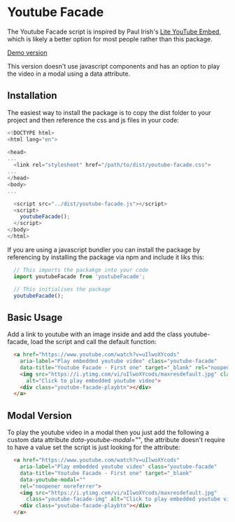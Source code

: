 # Youtube Facade

The Youtube Facade script is inspired by Paul Irish's
[Lite YouTube Embed](https://github.com/paulirish/lite-youtube-embed),
which is likely a better option for most people rather than this package.

[Demo version](https://mikeh74.github.io/youtube-facade/demo)

This version doesn't use javascript components and has an option to play
the video in a modal using a data attribute.

## Installation

The easiest way to install the package is to copy the dist folder to your
project and then reference the css and js files in your code:

```javascript
<!DOCTYPE html>
<html lang="en">

<head>
...
  <link rel="stylesheet" href="/path/to/dist/youtube-facade.css">
...
</head>
<body>
...

  <script src="../dist/youtube-facade.js"></script>
  <script>
    youtubeFacade();
  </script>
</body>
</html>
```

If you are using a javascript bundler you can install the package by referencing
by installing the package via npm and include it liks this:

```javascript
  // This imports the packakge into your code
  import youtubeFacade from 'youtubeFacade';

  // This initialises the package
  youtubeFacade();
```

## Basic Usage

Add a link to youtube with an image inside and add the class youtube-facade,
load the script and call the default function:

```html
  <a href="https://www.youtube.com/watch?v=uIlwoXYcods"
    aria-label="Play embedded youtube video" class="youtube-facade"
    data-title="Youtube Facade - First one" target="_blank" rel="noopener noreferrer">
    <img src="https://i.ytimg.com/vi/uIlwoXYcods/maxresdefault.jpg" class="youtube-facade-img"
      alt="Click to play embedded youtube video">
    <div class="youtube-facade-playbtn"></div>
  </a>

```

## Modal Version

To play the youtube video in a modal then you just add the following a custom
data attribute *data-youtube-modal=""*, the attribute doesn't require to have
a value set the script is just looking for the attribute:

```html
  <a href="https://www.youtube.com/watch?v=uIlwoXYcods"
    aria-label="Play embedded youtube video" class="youtube-facade"
    data-title="Youtube Facade - First one" target="_blank"
    data-youtube-modal=""
    rel="noopener noreferrer">
    <img src="https://i.ytimg.com/vi/uIlwoXYcods/maxresdefault.jpg"
      class="youtube-facade-img" alt="Click to play embedded youtube video">
    <div class="youtube-facade-playbtn"></div>
  </a>
```
